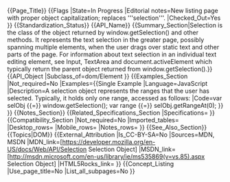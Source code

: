 {{Page_Title}}
{{Flags
|State=In Progress
|Editorial notes=New listing page with proper object capitalization; replaces '''selection'''.
|Checked_Out=Yes
}}
{{Standardization_Status}}
{{API_Name}}
{{Summary_Section|Selection is the class of the object returned by window.getSelection() and other methods. It represents the text selection in the greater page, possibly spanning multiple elements, when the user drags over static text and other parts of the page. For information about text selection in an individual text editing element, see Input, TextArea and document.activeElement which typically return the parent object returned from window.getSelection().}}
{{API_Object
|Subclass_of=dom/Element
}}
{{Examples_Section
|Not_required=No
|Examples={{Single Example
|Language=JavaScript
|Description=A selection object represents the ranges that the user has selected. Typically, it holds only one range, accessed as follows:
|Code=var selObj {{=}} window.getSelection();
var range  {{=}} selObj.getRangeAt(0);
}}
}}
{{Notes_Section}}
{{Related_Specifications_Section
|Specifications=
}}
{{Compatibility_Section
|Not_required=No
|Imported_tables=
|Desktop_rows=
|Mobile_rows=
|Notes_rows=
}}
{{See_Also_Section}}
{{Topics|DOM}}
{{External_Attribution
|Is_CC-BY-SA=No
|Sources=MDN, MSDN
|MDN_link=[https://developer.mozilla.org/en-US/docs/Web/API/Selection Selection Object]
|MSDN_link=[http://msdn.microsoft.com/en-us/library/ie/ms535869(v=vs.85).aspx Selection Object]
|HTML5Rocks_link=
}}
{{Concept_Listing
|Use_page_title=No
|List_all_subpages=No
}}